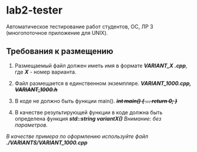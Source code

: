 # lab2-tester

Автоматическое тестирование работ студентов, ОС, ЛР 3 (многопоточное приложение для UNIX).

## Требования к размещению
1. Размещаемый файл должен иметь имя в формате ***VARIANT_X .cpp***, где ***X*** - номер варианта. 

2. Файл размещается в единственном экземпляре.
***VARIANT_1000.cpp, ~~VARIANT_1000.h~~***

3. В коде не должно быть функции main().
***~~int main() { ... return 0; }~~***

4. В качестве результирующей функции в коде должна быть определена функция ***std::string variantX()*** 
*Внимание: без параметров.*

*В качестве примера по оформлению используйте файл ***./VARIANTS/VARIANT_1000.cpp****